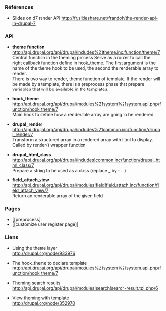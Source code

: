 ### Références 

* Slides on d7 render API http://fr.slideshare.net/frandoh/the-render-api-in-drupal-7

### API

* **theme function**   
http://api.drupal.org/api/drupal/includes%21theme.inc/function/theme/7   
Central function in the theming process
Serve as a router to call the right callback function define in hook_theme. The first argument is the name of the theme hook to be used, the second the renderable array to render.   
There is two way to render, theme function of template. If the render will be made by a template, there is a preprocess phase that prepare variables that will be available in the templates. 


* **hook_theme**   
http://api.drupal.org/api/drupal/modules%21system%21system.api.php/function/hook_theme/7   
Main hook to define how a renderable array are going to be rendered

* **drupal_render**   
http://api.drupal.org/api/drupal/includes%21common.inc/function/drupal_render/7   
Transform a structured array in a rendered array with html to display. 
Called by render() wrapper function

* **drupal_html_class**   
http://api.drupal.org/api/drupal/includes!common.inc/function/drupal_html_class/7   
Prepare a string to be used as a class (replace _ by - ...)   


* **field_attach_view**   
http://api.drupal.org/api/drupal/modules!field!field.attach.inc/function/field_attach_view/7    
Return an renderable array of the given field 

### Pages 

* [[preprocess]]
* [[customize user register page]]

### Liens 

* Using the theme layer    
http://drupal.org/node/933976

* The hook_theme to declare template   
http://api.drupal.org/api/drupal/modules%21system%21system.api.php/function/hook_theme/7

* Theming search results    
http://api.drupal.org/api/drupal/modules!search!search-result.tpl.php/6

* View theming with template   
http://drupal.org/node/352970